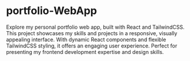 # portfolio-WebApp
Explore my personal portfolio web app, built with React and TailwindCSS. This project showcases my skills and projects in a responsive, visually appealing interface. With dynamic React components and flexible TailwindCSS styling, it offers an engaging user experience. Perfect for presenting my frontend development expertise and design skills.
